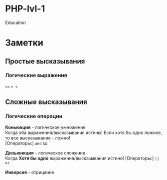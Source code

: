 # PHP-lvl-1
Education

# Заметки
## Простые высказывания
### Логические выражения
```==```
```> <```


## Сложные высказывания
### Логические операции  
  

**Коньюкция** - логическое умножение  
Когда оба выражения/высказывания истины! Если хотя бы одно ложное, то все высказывание - ложно!  
[Операторы:]
```and```
```&&```

**Дизьюнкция** - логическое сложение  
Когда **Хотя бы одно** выражения/высказывания истино!
[Операторы:]
```||```
```or```

**Инверсия** - отрицание  

